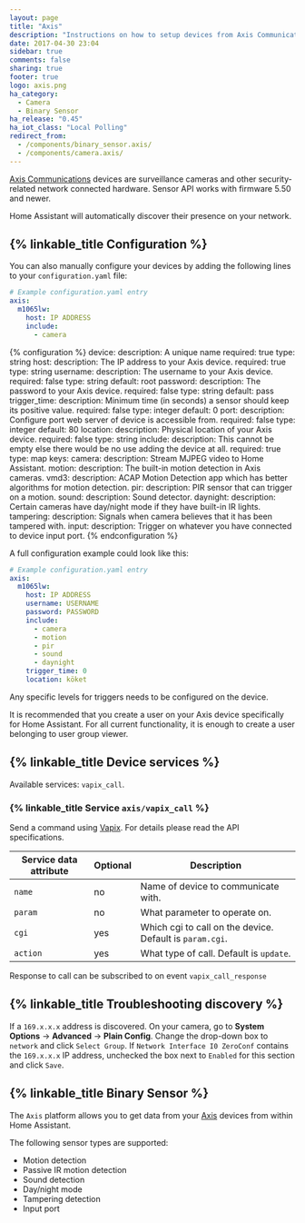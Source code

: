 ```yaml
---
layout: page
title: "Axis"
description: "Instructions on how to setup devices from Axis Communications within Home Assistant."
date: 2017-04-30 23:04
sidebar: true
comments: false
sharing: true
footer: true
logo: axis.png
ha_category:
  - Camera
  - Binary Sensor
ha_release: "0.45"
ha_iot_class: "Local Polling"
redirect_from:
  - /components/binary_sensor.axis/
  - /components/camera.axis/
---
```


[Axis Communications](https://www.axis.com/) devices are surveillance cameras and other security-related network connected hardware. Sensor API works with firmware 5.50 and newer.

Home Assistant will automatically discover their presence on your network.

## {% linkable_title Configuration %}

You can also manually configure your devices by adding the following lines to your `configuration.yaml` file:

```yaml
# Example configuration.yaml entry
axis:
  m1065lw:
    host: IP ADDRESS
    include:
      - camera
```

{% configuration %}
device:
  description: A unique name
  required: true
  type: string
host:
  description: The IP address to your Axis device.
  required: true
  type: string
username:
  description: The username to your Axis device.
  required: false
  type: string
  default: root
password:
  description: The password to your Axis device.
  required: false
  type: string
  default: pass
trigger_time:
  description: Minimum time (in seconds) a sensor should keep its positive value.
  required: false
  type: integer
  default: 0
port:
  description: Configure port web server of device is accessible from.
  required: false
  type: integer
  default: 80
location:
  description: Physical location of your Axis device.
  required: false
  type: string
include:
  description: This cannot be empty else there would be no use adding the device at all.
  required: true
  type: map
  keys:
    camera:
      description: Stream MJPEG video to Home Assistant.
    motion:
      description: The built-in motion detection in Axis cameras.
    vmd3:
      description: ACAP Motion Detection app which has better algorithms for motion detection.
    pir:
      description: PIR sensor that can trigger on a motion.
    sound:
      description: Sound detector.
    daynight:
      description: Certain cameras have day/night mode if they have built-in IR lights.
    tampering:
      description: Signals when camera believes that it has been tampered with.
    input:
      description: Trigger on whatever you have connected to device input port.
{% endconfiguration %}

A full configuration example could look like this:

```yaml
# Example configuration.yaml entry
axis:
  m1065lw:
    host: IP ADDRESS
    username: USERNAME
    password: PASSWORD
    include:
      - camera
      - motion
      - pir
      - sound
      - daynight
    trigger_time: 0
    location: köket
```

<p class='note'>
Any specific levels for triggers needs to be configured on the device.
</p>

<p class='note'>
  It is recommended that you create a user on your Axis device specifically for Home Assistant. For all current functionality, it is enough to create a user belonging to user group viewer.
</p>

## {% linkable_title Device services %}

Available services: `vapix_call`.

### {% linkable_title Service `axis/vapix_call` %}

Send a command using [Vapix](https://www.axis.com/support/developer-support/vapix). For details please read the API specifications.

| Service data attribute    | Optional | Description                                      |
|---------------------------|----------|--------------------------------------------------|
| `name`                    |       no | Name of device to communicate with. |
| `param`                   |       no | What parameter to operate on. |
| `cgi`                     |      yes | Which cgi to call on the device. Default is `param.cgi`. |
| `action`                  |      yes | What type of call. Default is `update`.  |

Response to call can be subscribed to on event `vapix_call_response`

## {% linkable_title Troubleshooting discovery %}

If a `169.x.x.x` address is discovered. On your camera, go to **System Options** -> **Advanced** -> **Plain Config**. Change the drop-down box to `network` and click `Select Group`. If `Network Interface I0 ZeroConf` contains the `169.x.x.x` IP address, unchecked the box next to `Enabled` for this section and click `Save`.

## {% linkable_title Binary Sensor %}

The `Axis` platform allows you to get data from your [Axis](https://www.axis.com/) devices from within Home Assistant.

The following sensor types are supported:

- Motion detection
- Passive IR motion detection
- Sound detection
- Day/night mode
- Tampering detection
- Input port

